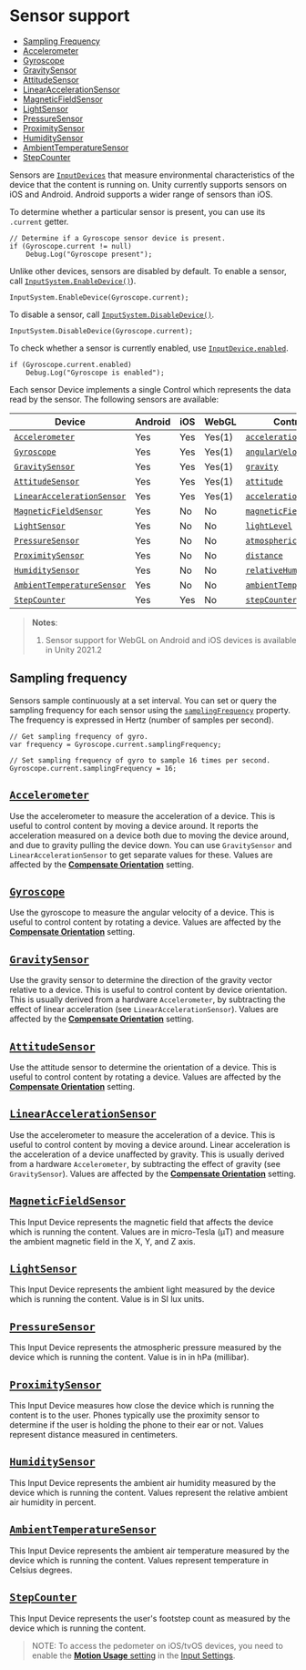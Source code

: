 # Sensor support

* [Sampling Frequency](#sampling-frequency)
* [Accelerometer](#accelerometer)
* [Gyroscope](#gyroscope)
* [GravitySensor](#gravitysensor)
* [AttitudeSensor](#attitudesensor)
* [LinearAccelerationSensor](#linearaccelerationsensor)
* [MagneticFieldSensor](#magneticfieldsensor)
* [LightSensor](#lightsensor)
* [PressureSensor](#pressuresensor)
* [ProximitySensor](#proximitysensor)
* [HumiditySensor](#humiditysensor)
* [AmbientTemperatureSensor](#ambienttemperaturesensor)
* [StepCounter](#stepcounter)

Sensors are [`InputDevices`](Devices.md) that measure environmental characteristics of the device that the content is running on. Unity currently supports sensors on iOS and Android. Android supports a wider range of sensors than iOS.

To determine whether a particular sensor is present, you can use its `.current` getter.

```CSharp
// Determine if a Gyroscope sensor device is present.
if (Gyroscope.current != null)
    Debug.Log("Gyroscope present");
```

Unlike other devices, sensors are disabled by default. To enable a sensor, call [`InputSystem.EnableDevice()`](../api/UnityEngine.InputSystem.InputSystem.html#UnityEngine_InputSystem_InputSystem_EnableDevice_UnityEngine_InputSystem_InputDevice_)).

```CSharp
InputSystem.EnableDevice(Gyroscope.current);
```

To disable a sensor, call [`InputSystem.DisableDevice()`](../api/UnityEngine.InputSystem.InputSystem.html#UnityEngine_InputSystem_InputSystem_DisableDevice_UnityEngine_InputSystem_InputDevice_System_Boolean_).

```CSharp
InputSystem.DisableDevice(Gyroscope.current);
```

To check whether a sensor is currently enabled, use [`InputDevice.enabled`](../api/UnityEngine.InputSystem.InputDevice.html#UnityEngine_InputSystem_InputDevice_enabled).

```CSharp
if (Gyroscope.current.enabled)
    Debug.Log("Gyroscope is enabled");
```

Each sensor Device implements a single Control which represents the data read by the sensor. The following sensors are available:

|Device|Android|iOS|**WebGL**|Control|Type|
|------|-------|---|-------|----|----|
|[`Accelerometer`](#accelerometer)|Yes|Yes|Yes(1)|[`acceleration`](../api/UnityEngine.InputSystem.Accelerometer.html#UnityEngine_InputSystem_Accelerometer_acceleration)|[`Vector3Control`](../api/UnityEngine.InputSystem.Controls.Vector3Control.html)|
|[`Gyroscope`](#gyroscope)|Yes|Yes|Yes(1)|[`angularVelocity`](../api/UnityEngine.InputSystem.Gyroscope.html#UnityEngine_InputSystem_Gyroscope_angularVelocity)|[`Vector3Control`](../api/UnityEngine.InputSystem.Controls.Vector3Control.html)|
|[`GravitySensor`](#gravitysensor)|Yes|Yes|Yes(1)|[`gravity`](../api/UnityEngine.InputSystem.GravitySensor.html#UnityEngine_InputSystem_GravitySensor_gravity)|[`Vector3Control`](../api/UnityEngine.InputSystem.Controls.Vector3Control.html)|
|[`AttitudeSensor`](#attitudesensor)|Yes|Yes|Yes(1)|[`attitude`](../api/UnityEngine.InputSystem.AttitudeSensor.html#properties)|[`QuaternionControl`](../api/UnityEngine.InputSystem.Controls.QuaternionControl.html)|
|[`LinearAccelerationSensor`](#linearaccelerationsensor)|Yes|Yes|Yes(1)|[`acceleration`](../api/UnityEngine.InputSystem.LinearAccelerationSensor.html#UnityEngine_InputSystem_LinearAccelerationSensor_acceleration)|[`Vector3Control`](../api/UnityEngine.InputSystem.Controls.Vector3Control.html)|
|[`MagneticFieldSensor`](#magneticfieldsensor)|Yes|No|No|[`magneticField`](../api/UnityEngine.InputSystem.MagneticFieldSensor.html#UnityEngine_InputSystem_MagneticFieldSensor_magneticField)|[`Vector3Control`](../api/UnityEngine.InputSystem.Controls.Vector3Control.html)|
|[`LightSensor`](#lightsensor)|Yes|No|No|[`lightLevel`](../api/UnityEngine.InputSystem.LightSensor.html#UnityEngine_InputSystem_LightSensor_lightLevel)|[`AxisControl`](../api/UnityEngine.InputSystem.Controls.AxisControl.html)|
|[`PressureSensor`](#pressuresensor)|Yes|No|No|[`atmosphericPressure`](../api/UnityEngine.InputSystem.PressureSensor.html#UnityEngine_InputSystem_PressureSensor_atmosphericPressure)|[`AxisControl`](../api/UnityEngine.InputSystem.Controls.AxisControl.html)|
|[`ProximitySensor`](#proximitysensor)|Yes|No|No|[`distance`](../api/UnityEngine.InputSystem.ProximitySensor.html#UnityEngine_InputSystem_ProximitySensor_distance)|[`AxisControl`](../api/UnityEngine.InputSystem.Controls.AxisControl.html)|
|[`HumiditySensor`](#humiditysensor)|Yes|No|No|[`relativeHumidity`](../api/UnityEngine.InputSystem.HumiditySensor.html#UnityEngine_InputSystem_HumiditySensor_relativeHumidity)|[`AxisControl`](../api/UnityEngine.InputSystem.Controls.AxisControl.html)|
|[`AmbientTemperatureSensor`](#ambienttemperaturesensor)|Yes|No|No|[`ambientTemperature`](../api/UnityEngine.InputSystem.AmbientTemperatureSensor.html#UnityEngine_InputSystem_AmbientTemperatureSensor_ambientTemperature)|[`AxisControl`](../api/UnityEngine.InputSystem.Controls.AxisControl.html)|
|[`StepCounter`](#stepcounter)|Yes|Yes|No|[`stepCounter`](../api/UnityEngine.InputSystem.StepCounter.html#UnityEngine_InputSystem_StepCounter_stepCounter)|[`IntegerControl`](../api/UnityEngine.InputSystem.Controls.IntegerControl.html)|

>__Notes__:
>1. Sensor support for WebGL on Android and iOS devices is available in Unity 2021.2

## Sampling frequency

Sensors sample continuously at a set interval. You can set or query the sampling frequency for each sensor using the [`samplingFrequency`](../api/UnityEngine.InputSystem.Sensor.html#UnityEngine_InputSystem_Sensor_samplingFrequency) property. The frequency is expressed in Hertz (number of samples per second).

```CSharp
// Get sampling frequency of gyro.
var frequency = Gyroscope.current.samplingFrequency;

// Set sampling frequency of gyro to sample 16 times per second.
Gyroscope.current.samplingFrequency = 16;
```

## <a name="accelerometer"></a>[`Accelerometer`](../api/UnityEngine.InputSystem.Accelerometer.html)

Use the accelerometer to measure the acceleration of a device. This is useful to control content by moving a device around. It reports the acceleration measured on a device both due to moving the device around, and due to gravity pulling the device down. You can use `GravitySensor` and `LinearAccelerationSensor` to get separate values for these. Values are affected by the [__Compensate Orientation__](Settings.md#compensate-orientation) setting.

## <a name="gyroscope"></a>[`Gyroscope`](../api/UnityEngine.InputSystem.Gyroscope.html)

Use the gyroscope to measure the angular velocity of a device. This is useful to control content by rotating a device. Values are affected by the [__Compensate Orientation__](Settings.md#compensate-orientation) setting.

## <a name="gravitysensor"></a>[`GravitySensor`](../api/UnityEngine.InputSystem.GravitySensor.html)

Use the gravity sensor to determine the direction of the gravity vector relative to a device. This is useful to control content by device orientation. This is usually derived from a hardware `Accelerometer`, by subtracting the effect of linear acceleration (see `LinearAccelerationSensor`). Values are affected by the [__Compensate Orientation__](Settings.md#compensate-orientation) setting.

## <a name="attitudesensor"></a>[`AttitudeSensor`](../api/UnityEngine.InputSystem.AttitudeSensor.html)

Use the attitude sensor to determine the orientation of a device. This is useful to control content by rotating a device. Values are affected by the [__Compensate Orientation__](Settings.md#compensate-orientation) setting.

## <a name="linearaccelerationsensor"></a>[`LinearAccelerationSensor`](../api/UnityEngine.InputSystem.LinearAccelerationSensor.html)

Use the accelerometer to measure the acceleration of a device. This is useful to control content by moving a device around. Linear acceleration is the acceleration of a device unaffected by gravity. This is usually derived from a hardware `Accelerometer`, by subtracting the effect of gravity (see `GravitySensor`). Values are affected by the [__Compensate Orientation__](Settings.md#compensate-orientation) setting.

## <a name="magneticfieldsensor"></a>[`MagneticFieldSensor`](../api/UnityEngine.InputSystem.MagneticFieldSensor.html)

This Input Device represents the magnetic field that affects the device which is running the content. Values are in micro-Tesla (μT) and measure the ambient magnetic field in the X, Y, and Z axis.

## <a name="lightsensor"></a>[`LightSensor`](../api/UnityEngine.InputSystem.LightSensor.html)

This Input Device represents the ambient light measured by the device which is running the content. Value is in SI lux units.

## <a name="pressuresensor"></a>[`PressureSensor`](../api/UnityEngine.InputSystem.PressureSensor.html)

This Input Device represents the atmospheric pressure measured by the device which is running the content. Value is in in hPa (millibar).

## <a name="proximitysensor"></a>[`ProximitySensor`](../api/UnityEngine.InputSystem.ProximitySensor.html)

This Input Device measures how close the device which is running the content is to the user. Phones typically use the proximity sensor to determine if the user is holding the phone to their ear or not. Values represent distance measured in centimeters.

## <a name="humiditysensor"></a>[`HumiditySensor`](../api/UnityEngine.InputSystem.HumiditySensor.html)

This Input Device represents the ambient air humidity measured by the device which is running the content. Values represent the relative ambient air humidity in percent.

## <a name="ambienttemperaturesensor"></a>[`AmbientTemperatureSensor`](../api/UnityEngine.InputSystem.AmbientTemperatureSensor.html)

This Input Device represents the ambient air temperature measured by the device which is running the content. Values represent temperature in Celsius degrees.

## <a name="stepcounter"></a>[`StepCounter`](../api/UnityEngine.InputSystem.StepCounter.html)

This Input Device represents the user's footstep count as measured by the device which is running the content.

>NOTE: To access the pedometer on iOS/tvOS devices, you need to enable the [__Motion Usage__ setting](Settings.md#iostvos) in the [Input Settings](Settings.md).

